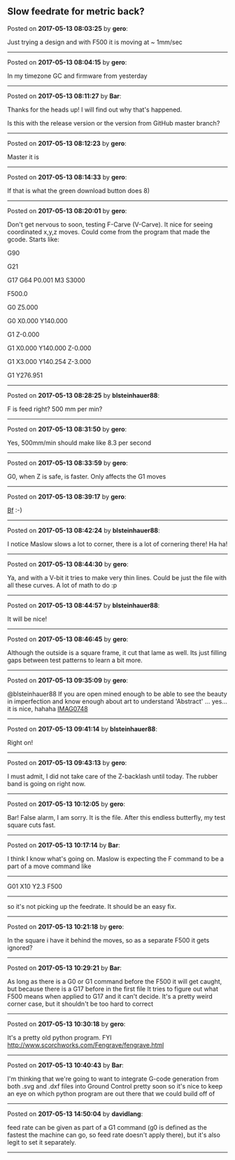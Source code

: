 ## Slow feedrate for metric back?
Posted on **2017-05-13 08:03:25** by **gero**:

Just trying a design and with F500 it is moving at ~ 1mm/sec

---

Posted on **2017-05-13 08:04:15** by **gero**:

In my timezone GC and firmware from yesterday

---

Posted on **2017-05-13 08:11:27** by **Bar**:

Thanks for the heads up! I will find out why that's happened.



Is this with the release version or the version from GitHub master branch?

---

Posted on **2017-05-13 08:12:23** by **gero**:

Master it is

---

Posted on **2017-05-13 08:14:33** by **gero**:

If that is what the green download button does 8)

---

Posted on **2017-05-13 08:20:01** by **gero**:

Don't get nervous to soon, testing F-Carve (V-Carve). It nice for seeing coordinated x,y,z moves. Could come from the program that made the gcode. Starts like:

G90

G21

G17 G64 P0.001 M3 S3000 

F500.0

G0 Z5.000

G0 X0.000 Y140.000

G1 Z-0.000

G1 X0.000 Y140.000 Z-0.000

G1 X3.000 Y140.254 Z-3.000

G1 Y276.951

---

Posted on **2017-05-13 08:28:25** by **blsteinhauer88**:

F is feed right? 500 mm per min?

---

Posted on **2017-05-13 08:31:50** by **gero**:

Yes, 500mm/min should make like 8.3 per second

---

Posted on **2017-05-13 08:33:59** by **gero**:

G0, when Z is safe, is faster. Only affects the G1 moves

---

Posted on **2017-05-13 08:39:17** by **gero**:

[Bf](/images/db/dbaz_bf.jpg.jpg)  :-)

---

Posted on **2017-05-13 08:42:24** by **blsteinhauer88**:

I notice Maslow slows a lot to corner, there is a lot of cornering there! Ha ha!

---

Posted on **2017-05-13 08:44:30** by **gero**:

Ya, and with a V-bit it tries to make very thin lines. Could be just the file with all these curves. A lot of math to do :p

---

Posted on **2017-05-13 08:44:57** by **blsteinhauer88**:

It will be nice!

---

Posted on **2017-05-13 08:46:45** by **gero**:

Although the outside is a square frame, it cut that lame as well. Its just filling gaps between test patterns to learn a bit more.

---

Posted on **2017-05-13 09:35:09** by **gero**:

@blsteinhauer88 If you are open mined enough to be able to see the beauty in imperfection and know enough about art to understand 'Abstract' ... yes... it is nice, hahaha  [IMAG0748](/images/yv/yvru_imag0748.jpg.jpg)

---

Posted on **2017-05-13 09:41:14** by **blsteinhauer88**:

Right on!

---

Posted on **2017-05-13 09:43:13** by **gero**:

I must admit, I did not take care of the Z-backlash until today. The rubber band is going on right now.

---

Posted on **2017-05-13 10:12:05** by **gero**:

Bar! False alarm, I am sorry. It is the file. After this endless butterfly, my test square cuts fast.

---

Posted on **2017-05-13 10:17:14** by **Bar**:

I think I know what's going on. Maslow is expecting the F command to be a part of a move command like 

---

G01 X10 Y2.3 F500 

---



so it's not picking up the feedrate. It should be an easy fix.

---

Posted on **2017-05-13 10:21:18** by **gero**:

In the square i have it behind the moves, so as a separate F500 it gets ignored?

---

Posted on **2017-05-13 10:29:21** by **Bar**:

As long as there is a G0 or G1 command before the F500 it will get caught, but because there is a G17 before in the first file It tries to figure out what F500 means when applied to G17 and it can't decide. It's a pretty weird corner case, but it shouldn't be too hard to correct

---

Posted on **2017-05-13 10:30:18** by **gero**:

It's a pretty old python program. FYI http://www.scorchworks.com/Fengrave/fengrave.html

---

Posted on **2017-05-13 10:40:43** by **Bar**:

I'm thinking that we're going to want to integrate G-code generation from both .svg and .dxf files into Ground Control pretty soon so it's nice to keep an eye on which python program are out there that we could build off of

---

Posted on **2017-05-13 14:50:04** by **davidlang**:

feed rate can be given as part of a G1 command (g0 is defined as the fastest the machine can go, so feed rate doesn't apply there), but it's also legit to set it separately.

---

